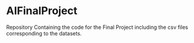 # AIFinalProject
Repository Containing the code for the Final Project including the csv files corresponding to the datasets.
